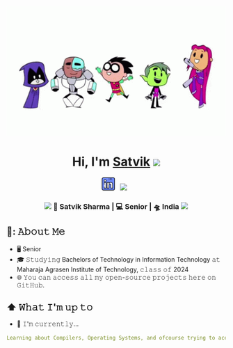 [<img src="https://raw.githubusercontent.com/shreeshjha/shreeshjha/master/intro.gif" width="1100" height="300" alt="👋 Hi there! I'm (Satvik Sharma)|https://satvik200.github.io)" title="👋 Hi there! I'm (Satvik Sharma)|https://satvik200.github.io/)"/>](https://satvik200.github.io/)

<div align="center">
   <h1>Hi, I'm <a href="">Satvik</a> <img src="https://media.giphy.com/media/hvRJCLFzcasrR4ia7z/giphy.gif" width="25px"> </h1>
</div>

<p align='center'>
  <a href="https://www.linkedin.com/in/satvik-sharma-70610b220"><img height="30" src="https://raw.githubusercontent.com/8bithemant/8bithemant/master/linkedin.png?raw=true"></a>&nbsp;&nbsp;
  <a href="https://www.facebook.com/satvik.sharma.77964/"><img height="30" src="https://avatars.githubusercontent.com/u/69631?s=200&v=4"></a>&nbsp;&nbsp;
</p>

<div align="center">
  <h3>
    <img src="https://media.giphy.com/media/WUlplcMpOCEmTGBtBW/giphy.gif" width="30"> 🙎 Satvik Sharma | 💻 Senior | 🛸 India <img src="https://media.giphy.com/media/WUlplcMpOCEmTGBtBW/giphy.gif" width="30">
  </h3>
</div>

## 📘: 𝙰𝚋𝚘𝚞𝚝 𝙼𝚎
- 🖥 Senior
- 🎓 𝚂𝚝𝚞𝚍𝚢𝚒𝚗𝚐 Bachelors of Technology in Information Technology 𝚊𝚝 Maharaja Agrasen Institute of Technology, 𝚌𝚕𝚊𝚜𝚜 𝚘𝚏 2024
- 🌐 𝚈𝚘𝚞 𝚌𝚊𝚗 𝚊𝚌𝚌𝚎𝚜𝚜 𝚊𝚕𝚕 𝚖𝚢 𝚘𝚙𝚎𝚗-𝚜𝚘𝚞𝚛𝚌𝚎 𝚙𝚛𝚘𝚓𝚎𝚌𝚝𝚜 𝚑𝚎𝚛𝚎 𝚘𝚗 𝙶𝚒𝚝𝙷𝚞𝚋.

## ⬆ 𝚆𝚑𝚊𝚝 𝙸'𝚖 𝚞𝚙 𝚝𝚘
- 🔨 𝙸'𝚖 𝚌𝚞𝚛𝚛𝚎𝚗𝚝𝚕𝚢...
```yaml
Learning about Compilers, Operating Systems, and ofcourse trying to ace my university exams.
```
